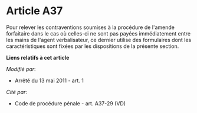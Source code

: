 # Article A37

Pour relever les contraventions soumises à la procédure de l'amende forfaitaire dans le cas où celles-ci ne sont pas payées
immédiatement entre les mains de l'agent verbalisateur, ce dernier utilise des formulaires dont les caractéristiques sont
fixées par les dispositions de la présente section.

**Liens relatifs à cet article**

_Modifié par_:

  - Arrêté du 13 mai 2011 - art. 1

_Cité par_:

  - Code de procédure pénale - art. A37-29 (VD)
